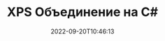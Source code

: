 ---
############################# Static ############################
layout: "auto-gen-merger"
date: 2022-09-20T10:46:13
draft: false
otherformats: ppsx ppt pptx rtf tex vdx vsdm vsdx vssm vssx vstm vstx vsx vtx xlam xls

############################# Head ############################
head_title: "Объединить XPS файлы на C# | XPS Объединение"
head_description: "Объедините несколько файлов XPS в один файл, используя C# .NET API для слияния документов. Объединяйте определенные страницы или диапазоны страниц из разных документов в один документ."

############################# Header ############################
title: "XPS Объединение на C#"
description: "Объедините XPS с помощью нескольких строк .NET кода."
bg_image: "https://cms.admin.containerize.com/templates/aspose/App_Themes/V3/images/bg/header1.png"
bg_overlay: false
button:
    enable: true
    icon: "fas fa-arrow-down"
    label: "Скачать бесплатную пробную версию"
    link: "https://downloads.groupdocs.com/merger/net"

############################# SubMenu ############################
submenu:
    enable: true

    left:
        img_alt: "GroupDocs.Merger for .NET"
        image: "https://cms.admin.containerize.com/templates/groupdocs/images/product-logos/90x90-noborder/groupdocs-merger-net.png"
        product: "GroupDocs.Merger"
        platform: ".NET"

    middle:
        button:

            # button loop
            - link: "https://apireference.groupdocs.com/merger/net"
              text: "Справочник по API"

            # button loop
            - link: "https://github.com/groupdocs-merger"
              text: "Примеры кода"

            # button loop
            - link: "https://products.groupdocs.app/merger/family"
              text: "Живые демонстрации"

            # button loop
            - link: "https://purchase.groupdocs.com/pricing/merger/net"
              text: "Цены"

    right:
        link_download: "https://downloads.groupdocs.com/merger"
        link_learn: "https://docs.groupdocs.com/merger/net"
        link_buy: "https://purchase.groupdocs.com"

############################# About ############################
about:
    enable: true
    title: "Кратко о GroupDocs.Merger for .NET"
    content: |
        [GroupDocs.Merger for .NET](/ru/merger/net/) предоставляет удобное решение для объединения нескольких файлов PDF, Microsoft Office (Word, Excel, PowerPoint, OneNote), OpenDocument, HTML, изображений и многие другие документы в один файл в .NET приложениях. GroupDocs.Merger сэкономит вам много усилий, так как вы можете объединять XPS документы - нет необходимости устанавливать какое-либо стороннее программное обеспечение, настольные приложения или плагины. Теперь не нужно тратить время и объединять файлы вручную! Миссия GroupDocs — обеспечить наилучшее качество и упростить рабочие процессы обработки документов.
        
        GroupDocs.Merger API — правильный выбор для корпоративных решений, которым нужны функции слияния файлов. Эти интерфейсы хорошо поддерживаются во всех основных операционных системах и платформах, включая .NET Framework, .NET Standard, .NET Core, Mono.

############################# Steps ############################
steps:
    enable: true
    title_left: "Как объединить несколько файлов XPS"
    content_left: |
        [GroupDocs.Merger for .NET](/ru/merger/net/) позволяет разработчикам .NET легко объединять два или более файлов XPS в своих приложениях, реализуя несколько простых шагов.
        
        * Создайте новый экземпляр **Merger** и передайте ему путь к исходному документу в качестве параметра конструктора.
        * Вызовите метод **Join** класса **Merger** и передайте ему второй путь к исходному документу.
        * Вызовите метод **Save** класса **Merger**, чтобы сохранить объединенный документ.

    title_right: "Системные Требования"
    content_right: |
        GroupDocs.Merger for .NET API поддерживаются на всех основных платформах и операционных системах. Перед выполнением приведенного ниже кода убедитесь, что в вашей системе установлены следующие предварительные компоненты.

        * Операционные системы: Microsoft Windows, Linux, MacOS
        * Среда разработки: Visual Studio, Xamarin, MonoDevelop
        * Фреймворки: .NET Framework, .NET Standard, .NET Core, Mono
        * Загрузите последнюю версию GroupDocs.Merger for .NET из [NuGet](https://www.nuget.org/packages/groupdocs.merger)
         
    code: |
     {{% merger/additional-styles %}}
     {{< merger/code-merger title="Как объединить файлы XPS, используя пример кода C#">}}

        ```csharp    
        // Объединить XPS файлов с помощью GroupDocs.Merger API
        // Создание экземпляра класса Merger с входным параметром XPS документа
        using (Merger merger = new Merger("input1.xps"))
          {
            // Вызовите метод Join экземпляра класса Merger и передайте второй путь к исходному документу
            merger.Join("input2.xps");
    
            // Вызовите метод Save экземпляра класса Merger, чтобы сохранить объединенный документ
            merger.Save("merged-file.xps");
          }
        ```
     {{< /merger/code-merger >}}

############################# Demos ############################
demos:
    enable: true
    title: "Живые демонстрации — онлайн-приложение для слияния документов"
    content: |
       Объедините несколько XPS файлов прямо сейчас, посетив веб-сайт [Живые демонстрации GroupDocs.Merger](https://products.groupdocs.app/merger/xps).
       Живые демонстрации имеют следующие преимущества.
        
############################# About Formats ############################
about_formats:
    enable: true

############################# More Formats ############################
more_formats:
    enable: true
    title: "Объединение других форматов документов"
    content: |
        .NET API для документов и изображений. Объедините вместе несколько популярных форматов документов, указанных ниже.

############################# Back to top ###############################
back_to_top:
    enable: true
---
